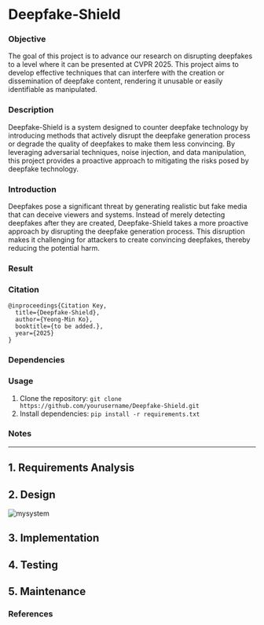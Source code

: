 # Deepfake-Shield
### Objective
The goal of this project is to advance our research on disrupting deepfakes to a level where it can be presented at CVPR 2025. This project aims to develop effective techniques that can interfere with the creation or dissemination of deepfake content, rendering it unusable or easily identifiable as manipulated.

### Description
Deepfake-Shield is a system designed to counter deepfake technology by introducing methods that actively disrupt the deepfake generation process or degrade the quality of deepfakes to make them less convincing. By leveraging adversarial techniques, noise injection, and data manipulation, this project provides a proactive approach to mitigating the risks posed by deepfake technology.

### Introduction
Deepfakes pose a significant threat by generating realistic but fake media that can deceive viewers and systems. Instead of merely detecting deepfakes after they are created, Deepfake-Shield takes a more proactive approach by disrupting the deepfake generation process. This disruption makes it challenging for attackers to create convincing deepfakes, thereby reducing the potential harm.

### Result

### Citation

```
@inproceedings{Citation Key,
  title={Deepfake-Shield},
  author={Yeong-Min Ko},
  booktitle={to be added.},
  year={2025}
}
```

### Dependencies

### Usage
1. Clone the repository: ```git clone https://github.com/yourusername/Deepfake-Shield.git``` 
2. Install dependencies: ```pip install -r requirements.txt```

### Notes

---

## 1. Requirements Analysis

## 2. Design
![mysystem](https://github.com/user-attachments/assets/f6badce7-0d82-4db8-9dd3-3b01919321d8)

## 3. Implementation
## 4. Testing
## 5. Maintenance

### References
